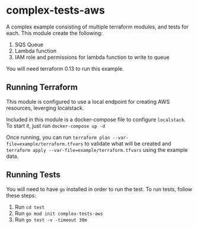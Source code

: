 # complex-tests-aws

A complex example consisting of multiple terraform modules, and tests for each. This module create the following:

1. SQS Queue
2. Lambda function
3. IAM role and permissions for lambda function to write to queue

You will need terraform 0.13 to run this example.

## Running Terraform

This module is configured to use a local endpoint for creating AWS resources, leverging localstack.

Included in this module is a docker-compose file to configure `localstack`. To start it, just run `docker-compose up -d`

Once running, you can run `terraform plan --var-file=example/terraform.tfvars` to validate what will be created and `terraform apply --var-file=example/terraform.tfvars` using the example data.

## Running Tests

You will need to have `go` installed in order to run the test.
To run tests, follow these steps:

1. Run `cd test`
2. Run `go mod init complex-tests-aws`
3. Run `go test -v -timeout 30m`